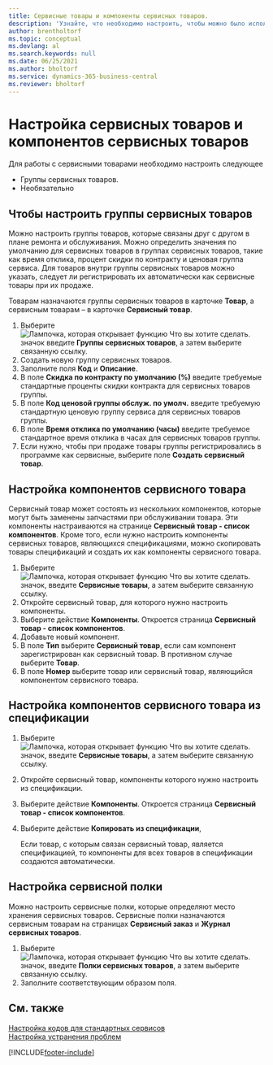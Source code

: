 ```yaml
---
title: Сервисные товары и компоненты сервисных товаров.
description: 'Узнайте, что необходимо настроить, чтобы можно было использовать сервисные товары, включая такие значения по умолчанию, как время отклика и ценовая группа сервиса.'
author: brentholtorf
ms.topic: conceptual
ms.devlang: al
ms.search.keywords: null
ms.date: 06/25/2021
ms.author: bholtorf
ms.service: dynamics-365-business-central
ms.reviewer: bholtorf
---
```

# Настройка сервисных товаров и компонентов сервисных товаров
Для работы с сервисными товарами необходимо настроить следующее

* Группы сервисных товаров.
* Необязательно

## Чтобы настроить группы сервисных товаров
Можно настроить группы товаров, которые связаны друг с другом в плане ремонта и обслуживания. Можно определить значения по умолчанию для сервисных товаров в группах сервисных товаров, такие как время отклика, процент скидки по контракту и ценовая группа сервиса. Для товаров внутри группы сервисных товаров можно указать, следует ли регистрировать их автоматически как сервисные товары при их продаже.  

Товарам назначаются группы сервисных товаров в карточке **Товар**, а сервисным товарам – в карточке **Сервисный товар**.  

1. Выберите ![Лампочка, которая открывает функцию Что вы хотите сделать.](media/ui-search/search_small.png "Что вы хотите сделать") значок введите **Группы сервисных товаров**, а затем выберите связанную ссылку.  
2. Создать новую группу сервисных товаров.  
3. Заполните поля **Код** и **Описание**.  
4. В поле **Скидка по контракту по умолчанию (%)** введите требуемые стандартные проценты скидки контракта для сервисных товаров группы.  
5. В поле **Код ценовой группы обслуж. по умолч.** введите требуемую стандартную ценовую группу сервиса для сервисных товаров группы.  
6. В поле **Время отклика по умолчанию (часы)** введите требуемое стандартное время отклика в часах для сервисных товаров группы.  
7. Если нужно, чтобы при продаже товары группы регистрировались в программе как сервисные, выберите поле **Создать сервисный товар**.  

## Настройка компонентов сервисного товара
Сервисный товар может состоять из нескольких компонентов, которые могут быть заменены запчастями при обслуживании товара. Эти компоненты настраиваются на странице **Сервисный товар - список компонентов**. Кроме того, если нужно настроить компоненты сервисных товаров, являющихся спецификациями, можно скопировать товары спецификаций и создать их как компоненты сервисного товара.

1. Выберите ![Лампочка, которая открывает функцию Что вы хотите сделать.](media/ui-search/search_small.png "Что вы хотите сделать") значок, введите **Сервисные товары**, а затем выберите связанную ссылку.
2. Откройте сервисный товар, для которого нужно настроить компоненты.  
3. Выберите действие **Компоненты**. Откроется страница **Сервисный товар - список компонентов**.  
4. Добавьте новый компонент.  
5. В поле **Тип** выберите **Сервисный товар**, если сам компонент зарегистрирован как сервисный товар. В противном случае выберите **Товар**.  
6. В поле **Номер** выберите товар или сервисный товар, являющийся компонентом сервисного товара.  

## Настройка компонентов сервисного товара из спецификации
1.  Выберите ![Лампочка, которая открывает функцию Что вы хотите сделать.](media/ui-search/search_small.png "Что вы хотите сделать") значок, введите **Сервисные товары**, а затем выберите связанную ссылку.  
2. Откройте сервисный товар, компоненты которого нужно настроить из спецификации.  
3. Выберите действие **Компоненты**. Откроется страница **Сервисный товар - список компонентов**.  
4. Выберите действие **Копировать из спецификации**,  

    Если товар, с которым связан сервисный товар, является спецификацией, то компоненты для всех товаров в спецификации создаются автоматически.  

## Настройка сервисной полки
Можно настроить сервисные полки, которые определяют место хранения сервисных товаров. Сервисные полки назначаются сервисным товарам на страницах **Сервисный заказ** и **Журнал сервисных товаров**.  

1. Выберите ![Лампочка, которая открывает функцию Что вы хотите сделать.](media/ui-search/search_small.png "Что вы хотите сделать") значок, введите **Полки сервисных товаров**, а затем выберите связанную ссылку.
2. Заполните соответствующим образом поля.

## См. также
[Настройка кодов для стандартных сервисов](service-how-setup-service-coding.md)   
[Настройка устранения проблем](service-how-setup-troubleshooting.md)


[!INCLUDE[footer-include](includes/footer-banner.md)]